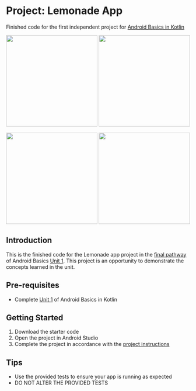 Project: Lemonade App
==================================

Finished code for the first independent project for [Android Basics in Kotlin](https://developer.android.com/courses/android-basics-kotlin/course)

<p float="left">
  <img width=250 src="https://user-images.githubusercontent.com/74120992/171733256-547a4a26-964a-4e3b-96bb-b14ad9bb655f.png">
  <img width=250 src="https://user-images.githubusercontent.com/74120992/171733340-c15da9fa-41a1-4b62-b3ff-e5dcdf28edc4.png">
</p>
<p float="left">
  <img width=250 src="https://user-images.githubusercontent.com/74120992/171733362-a7ec8c72-fc03-4971-9512-1a4ffbcc18e3.png">
  <img width=250 src="https://user-images.githubusercontent.com/74120992/171733413-24f8b37a-6d39-4ae5-9161-d81a1b40bba1.png">
</p>


Introduction
------------

This is the finished code for the Lemonade app project in the [final pathway](https://developer.android.com/courses/pathways/android-basics-kotlin-four) of Android Basics [Unit 1](https://developer.android.com/courses/android-basics-kotlin/unit-1). This project is an opportunity to demonstrate the concepts learned in the unit.

Pre-requisites
--------------

- Complete [Unit 1](https://developer.android.com/courses/android-basics-kotlin/unit-1) of Android Basics in Kotlin

Getting Started
---------------

1. Download the starter code
2. Open the project in Android Studio
3. Complete the project in accordance with the [project instructions](https://developer.android.com/codelabs/basic-android-kotlin-training-project-lemonade)

Tips
----

- Use the provided tests to ensure your app is running as expected
- DO NOT ALTER THE PROVIDED TESTS
